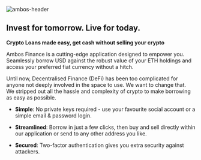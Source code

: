 ![ambos-header](https://github.com/AmbosFinance/.github/assets/45881807/ff7af70b-050e-4894-accb-3c729a3343e1)

## Invest for tomorrow. Live for today.

**Crypto Loans made easy, get cash without selling your crypto**

Ambos Finance is a cutting-edge application designed to empower you. Seamlessly borrow USD against the robust value of your ETH holdings and access your preferred fiat currency without a hitch.

Until now, Decentralised Finance (DeFi) has been too complicated for anyone not deeply involved in the space to use.
We want to change that. We stripped out all the hassle and complexity of crypto to make borrowing as easy as possible.

- **Simple**:
  No private keys required - use your favourite social account or a simple email & password login.

- **Streamlined**:
  Borrow in just a few clicks, then buy and sell directly within our application or send to any other address you like.

- **Secured**:
  Two-factor authentication gives you extra security against attackers.
